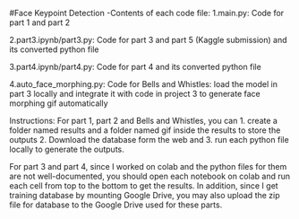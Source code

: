 #Face Keypoint Detection
-Contents of each code file:
1.main.py:
Code for part 1 and part 2

2.part3.ipynb/part3.py:
Code for part 3 and part 5 (Kaggle submission) and its converted python file

3.part4.ipynb/part4.py:
Code for part 4 and its converted python file

4.auto_face_morphing.py:
Code for Bells and Whistles: load the model in part 3 locally and integrate it with code in project 3 to generate face morphing gif automatically

Instructions:
For part 1, part 2 and Bells and Whistles, you can 1. create a folder named results and a folder named gif inside the results to store the outputs 
2. Download the database form the web and 3. run each python file locally to generate the outputs.

For part 3 and part 4, since I worked on colab and the python files for them are not well-documented, you should open each notebook on colab and 
run each cell from top to the bottom to get the results. In addition, since I get training database by mounting Google Drive, you may also upload
the zip file for database to the Google Drive used for these parts.

